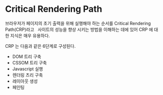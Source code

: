 # Critical Rendering Path
브라우저가 페이지의 초기 출력을 위해 실행해야 하는 순서를 Critical Rendering Path(CRP)라고  
사이트의 성능을 향상 시키는 방법을 이해하는 데에 있어 CRP 에 대한 지식은 매우 유용하다.

CRP 는 다음과 같은 6단계로 구성된다.
- DOM 트리 구축
- CSSOM 트리 구축
- Javascript 실행
- 렌더링 츠리 구축
- 레이아웃 생성
- 페인팅
